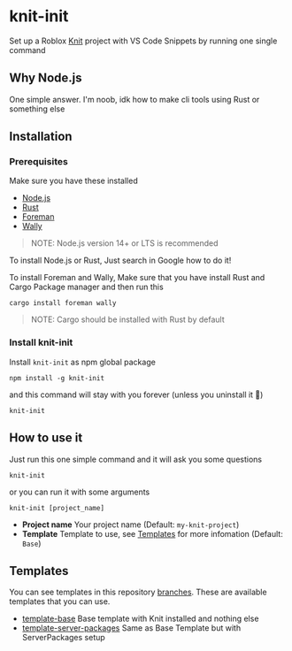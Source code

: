# knit-init
Set up a Roblox [Knit](https://github.com/Sleitnick/Knit) project with VS Code Snippets by running one single command

## Why Node.js
One simple answer. I'm noob, idk how to make cli tools using Rust or something else

## Installation

### Prerequisites
Make sure you have these installed
- [Node.js](https://nodejs.org/en/)
- [Rust](https://www.rust-lang.org/tools/install)
- [Foreman](https://github.com/Roblox/foreman)
- [Wally](https://github.com/UpliftGames/wally)
> NOTE: Node.js version 14+ or LTS is recommended

To install Node.js or Rust, Just search in Google how to do it!

To install Foreman and Wally, Make sure that you have install Rust and Cargo Package manager and then run this
```
cargo install foreman wally
```
> NOTE: Cargo should be installed with Rust by default

### Install knit-init
Install `knit-init` as npm global package
```
npm install -g knit-init
```
and this command will stay with you forever (unless you uninstall it 🙂)
```
knit-init
```

## How to use it
Just run this one simple command and it will ask you some questions
```
knit-init
```
or you can run it with some arguments
```
knit-init [project_name]
```

- **Project name** Your project name (Default: `my-knit-project`)
- **Template** Template to use, see [Templates](#Templates) for more infomation (Default: `Base`)

## Templates
You can see templates in this repository [branches](https://github.com/Podter/knit-init/branches). These are available templates that you can use.
- [template-base](https://github.com/Podter/knit-init/tree/template-base) Base template with Knit installed and nothing else
- [template-server-packages](https://github.com/Podter/knit-init/tree/template-server-packages) Same as Base Template but with ServerPackages setup
